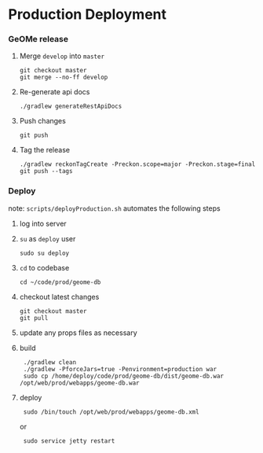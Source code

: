 # Production Deployment

### GeOMe release

1. Merge `develop` into `master`

       git checkout master
       git merge --no-ff develop

2. Re-generate api docs

       ./gradlew generateRestApiDocs

3. Push changes

       git push
       
4. Tag the release

       ./gradlew reckonTagCreate -Preckon.scope=major -Preckon.stage=final
       git push --tags
       
       
### Deploy

note: `scripts/deployProduction.sh` automates the following steps

1. log into server

2. `su` as `deploy` user

       sudo su deploy
       
3. `cd` to codebase

       cd ~/code/prod/geome-db
       
4. checkout latest changes

       git checkout master
       git pull
       
5. update any props files as necessary

6. build

        ./gradlew clean
        ./gradlew -PforceJars=true -Penvironment=production war
        sudo cp /home/deploy/code/prod/geome-db/dist/geome-db.war /opt/web/prod/webapps/geome-db.war
        
7. deploy

        sudo /bin/touch /opt/web/prod/webapps/geome-db.xml
        
    or
    
        sudo service jetty restart
